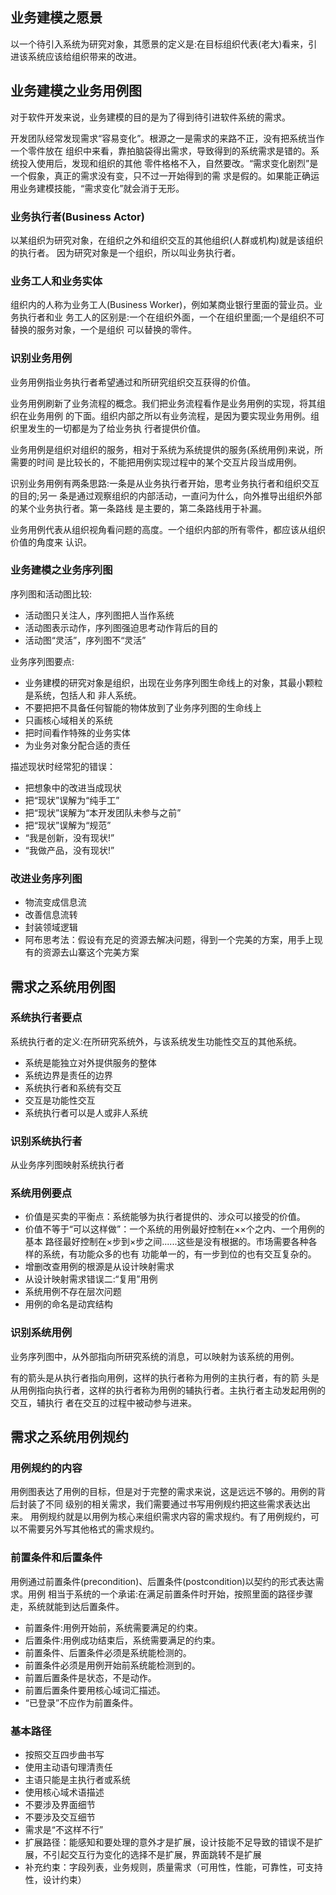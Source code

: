 ## 业务建模之愿景

以一个待引入系统为研究对象，其愿景的定义是:在目标组织代表(老大)看来，引进该系统应该给组织带来的改进。

## 业务建模之业务用例图

对于软件开发来说，业务建模的目的是为了得到待引进软件系统的需求。

开发团队经常发现需求“容易变化”。根源之一是需求的来路不正，没有把系统当作一个零件放在 组织中来看，靠拍脑袋得出需求，导致得到的系统需求是错的。系统投入使用后，发现和组织的其他 零件格格不入，自然要改。“需求变化剧烈”是一个假象，真正的需求没有变，只不过一开始得到的需 求是假的。如果能正确运用业务建模技能，“需求变化”就会消于无形。

### 业务执行者(Business Actor)

以某组织为研究对象，在组织之外和组织交互的其他组织(人群或机构)就是该组织的执行者。 因为研究对象是一个组织，所以叫业务执行者。

### 业务工人和业务实体

组织内的人称为业务工人(Business Worker)，例如某商业银行里面的营业员。业务执行者和业 务工人的区别是:一个在组织外面，一个在组织里面;一个是组织不可替换的服务对象，一个是组织 可以替换的零件。

### 识别业务用例

业务用例指业务执行者希望通过和所研究组织交互获得的价值。

业务用例刷新了业务流程的概念。我们把业务流程看作是业务用例的实现，将其组织在业务用例 的下面。组织内部之所以有业务流程，是因为要实现业务用例。组织里发生的一切都是为了给业务执 行者提供价值。

业务用例是组织对组织的服务，相对于系统为系统提供的服务(系统用例)来说，所需要的时间 是比较长的，不能把用例实现过程中的某个交互片段当成用例。

识别业务用例有两条思路:一条是从业务执行者开始，思考业务执行者和组织交互的目的;另一
条是通过观察组织的内部活动，一直问为什么，向外推导出组织外部的某个业务执行者。第一条路线 是主要的，第二条路线用于补漏。

业务用例代表从组织视角看问题的高度。一个组织内部的所有零件，都应该从组织价值的角度来 认识。

### 业务建模之业务序列图

序列图和活动图比较:
- 活动图只关注人，序列图把人当作系统
- 活动图表示动作，序列图强迫思考动作背后的目的
- 活动图“灵活”，序列图不“灵活”

业务序列图要点:
- 业务建模的研究对象是组织，出现在业务序列图生命线上的对象，其最小颗粒是系统，包括人和 非人系统。
- 不要把把不具备任何智能的物体放到了业务序列图的生命线上
- 只画核心域相关的系统
- 把时间看作特殊的业务实体
- 为业务对象分配合适的责任

描述现状时经常犯的错误：
- 把想象中的改进当成现状
- 把“现状”误解为“纯手工”
- 把“现状”误解为“本开发团队未参与之前”
- 把“现状”误解为“规范”
- “我是创新，没有现状!”
- “我做产品，没有现状!”

### 改进业务序列图
- 物流变成信息流
- 改善信息流转
- 封装领域逻辑
- 阿布思考法：假设有充足的资源去解决问题，得到一个完美的方案，用手上现有的资源去山寨这个完美方案


## 需求之系统用例图

 
### 系统执行者要点

系统执行者的定义:在所研究系统外，与该系统发生功能性交互的其他系统。

- 系统是能独立对外提供服务的整体
- 系统边界是责任的边界
- 系统执行者和系统有交互
- 交互是功能性交互
- 系统执行者可以是人或非人系统

### 识别系统执行者

从业务序列图映射系统执行者

### 系统用例要点

- 价值是买卖的平衡点：系统能够为执行者提供的、涉众可以接受的价值。
- 价值不等于“可以这样做”：一个系统的用例最好控制在××个之内、一个用例的基本 路径最好控制在×步到×步之间......这些是没有根据的。市场需要各种各样的系统，有功能众多的也有 功能单一的，有一步到位的也有交互复杂的。
- 增删改查用例的根源是从设计映射需求
- 从设计映射需求错误二:“复用”用例
- 系统用例不存在层次问题
- 用例的命名是动宾结构

### 识别系统用例

业务序列图中，从外部指向所研究系统的消息，可以映射为该系统的用例。

有的箭头是从执行者指向用例，这样的执行者称为用例的主执行者，有的箭 头是从用例指向执行者，这样的执行者称为用例的辅执行者。主执行者主动发起用例的交互，辅执行 者在交互的过程中被动参与进来。

## 需求之系统用例规约

### 用例规约的内容

用例图表达了用例的目标，但是对于完整的需求来说，这是远远不够的。用例的背后封装了不同 级别的相关需求，我们需要通过书写用例规约把这些需求表达出来。
用例规约就是以用例为核心来组织需求内容的需求规约。有了用例规约，可以不需要另外写其他格式的需求规约。

### 前置条件和后置条件

用例通过前置条件(precondition)、后置条件(postcondition)以契约的形式表达需求。用例 相当于系统的一个承诺:在满足前置条件时开始，按照里面的路径步骤走，系统就能到达后置条件。
- 前置条件:用例开始前，系统需要满足的约束。
- 后置条件:用例成功结束后，系统需要满足的约束。
- 前置条件、后置条件必须是系统能检测的。
- 前置条件必须是用例开始前系统能检测到的。
- 前置后置条件是状态，不是动作。
- 前置后置条件要用核心域词汇描述。
- “已登录”不应作为前置条件。

### 基本路径

- 按照交互四步曲书写
- 使用主动语句理清责任
- 主语只能是主执行者或系统
- 使用核心域术语描述
- 不要涉及界面细节
- 不要涉及交互细节
- 需求是“不这样不行”
- 扩展路径：能感知和要处理的意外才是扩展，设计技能不足导致的错误不是扩展，不引起交互行为变化的选择不是扩展，界面跳转不是扩展
- 补充约束：字段列表，业务规则，质量需求（可用性，性能，可靠性，可支持性，设计约束）































